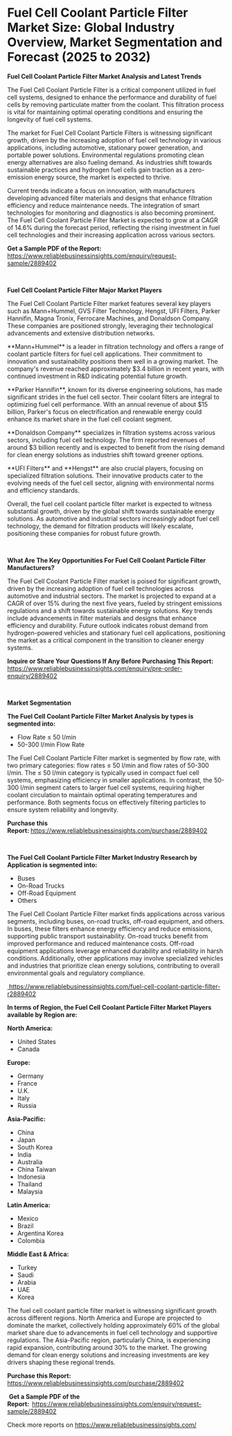 <p><h1>Fuel Cell Coolant Particle Filter Market Size: Global Industry Overview, Market Segmentation and Forecast (2025 to 2032)</h1></p><p><strong>Fuel Cell Coolant Particle Filter Market Analysis and Latest Trends</strong></p>
<p><p>The Fuel Cell Coolant Particle Filter is a critical component utilized in fuel cell systems, designed to enhance the performance and durability of fuel cells by removing particulate matter from the coolant. This filtration process is vital for maintaining optimal operating conditions and ensuring the longevity of fuel cell systems. </p><p>The market for Fuel Cell Coolant Particle Filters is witnessing significant growth, driven by the increasing adoption of fuel cell technology in various applications, including automotive, stationary power generation, and portable power solutions. Environmental regulations promoting clean energy alternatives are also fueling demand. As industries shift towards sustainable practices and hydrogen fuel cells gain traction as a zero-emission energy source, the market is expected to thrive.</p><p>Current trends indicate a focus on innovation, with manufacturers developing advanced filter materials and designs that enhance filtration efficiency and reduce maintenance needs. The integration of smart technologies for monitoring and diagnostics is also becoming prominent. The Fuel Cell Coolant Particle Filter Market is expected to grow at a CAGR of 14.6% during the forecast period, reflecting the rising investment in fuel cell technologies and their increasing application across various sectors.</p></p>
<p><strong>Get a Sample PDF of the Report:&nbsp;</strong> <a href="https://www.reliablebusinessinsights.com/enquiry/request-sample/2889402?utm_campaign=3256&utm_medium=2&utm_source=Github&utm_content=ia&utm_term=14032025&utm_id=fuel-cell-coolant-particle-filter">https://www.reliablebusinessinsights.com/enquiry/request-sample/2889402</a></p>
<p>&nbsp;</p>
<p><strong>Fuel Cell Coolant Particle Filter Major Market Players</strong></p>
<p><p>The Fuel Cell Coolant Particle Filter market features several key players such as Mann+Hummel, GVS Filter Technology, Hengst, UFI Filters, Parker Hannifin, Magna Tronix, Ferrocare Machines, and Donaldson Company. These companies are positioned strongly, leveraging their technological advancements and extensive distribution networks.</p><p>**Mann+Hummel** is a leader in filtration technology and offers a range of coolant particle filters for fuel cell applications. Their commitment to innovation and sustainability positions them well in a growing market. The company's revenue reached approximately $3.4 billion in recent years, with continued investment in R&D indicating potential future growth.</p><p>**Parker Hannifin**, known for its diverse engineering solutions, has made significant strides in the fuel cell sector. Their coolant filters are integral to optimizing fuel cell performance. With an annual revenue of about $15 billion, Parker's focus on electrification and renewable energy could enhance its market share in the fuel cell coolant segment.</p><p>**Donaldson Company** specializes in filtration systems across various sectors, including fuel cell technology. The firm reported revenues of around $3 billion recently and is expected to benefit from the rising demand for clean energy solutions as industries shift toward greener options.</p><p>**UFI Filters** and **Hengst** are also crucial players, focusing on specialized filtration solutions. Their innovative products cater to the evolving needs of the fuel cell sector, aligning with environmental norms and efficiency standards.</p><p>Overall, the fuel cell coolant particle filter market is expected to witness substantial growth, driven by the global shift towards sustainable energy solutions. As automotive and industrial sectors increasingly adopt fuel cell technology, the demand for filtration products will likely escalate, positioning these companies for robust future growth.</p></p>
<p>&nbsp;</p>
<p><strong>What Are The Key Opportunities For Fuel Cell Coolant Particle Filter Manufacturers?</strong></p>
<p><p>The Fuel Cell Coolant Particle Filter market is poised for significant growth, driven by the increasing adoption of fuel cell technologies across automotive and industrial sectors. The market is projected to expand at a CAGR of over 15% during the next five years, fueled by stringent emissions regulations and a shift towards sustainable energy solutions. Key trends include advancements in filter materials and designs that enhance efficiency and durability. Future outlook indicates robust demand from hydrogen-powered vehicles and stationary fuel cell applications, positioning the market as a critical component in the transition to cleaner energy systems.</p></p>
<p><strong>Inquire or Share Your Questions If Any Before Purchasing This Report:</strong> <a href="https://www.reliablebusinessinsights.com/enquiry/pre-order-enquiry/2889402?utm_campaign=3256&utm_medium=2&utm_source=Github&utm_content=ia&utm_term=14032025&utm_id=fuel-cell-coolant-particle-filter">https://www.reliablebusinessinsights.com/enquiry/pre-order-enquiry/2889402</a></p>
<p>&nbsp;</p>
<p><strong>Market Segmentation</strong></p>
<p><strong>The Fuel Cell Coolant Particle Filter Market Analysis by types is segmented into:</strong></p>
<p><ul><li>Flow Rate ≤ 50 l/min</li><li>50-300 l/min Flow Rate</li></ul></p>
<p><p>The Fuel Cell Coolant Particle Filter market is segmented by flow rate, with two primary categories: flow rates ≤ 50 l/min and flow rates of 50-300 l/min. The ≤ 50 l/min category is typically used in compact fuel cell systems, emphasizing efficiency in smaller applications. In contrast, the 50-300 l/min segment caters to larger fuel cell systems, requiring higher coolant circulation to maintain optimal operating temperatures and performance. Both segments focus on effectively filtering particles to ensure system reliability and longevity.</p></p>
<p><strong>Purchase this Report:&nbsp;</strong><a href="https://www.reliablebusinessinsights.com/purchase/2889402?utm_campaign=3256&utm_medium=2&utm_source=Github&utm_content=ia&utm_term=14032025&utm_id=fuel-cell-coolant-particle-filter">https://www.reliablebusinessinsights.com/purchase/2889402</a></p>
<p>&nbsp;</p>
<p><strong>The Fuel Cell Coolant Particle Filter Market Industry Research by Application is segmented into:</strong></p>
<p><ul><li>Buses</li><li>On-Road Trucks</li><li>Off-Road Equipment</li><li>Others</li></ul></p>
<p><p>The Fuel Cell Coolant Particle Filter market finds applications across various segments, including buses, on-road trucks, off-road equipment, and others. In buses, these filters enhance energy efficiency and reduce emissions, supporting public transport sustainability. On-road trucks benefit from improved performance and reduced maintenance costs. Off-road equipment applications leverage enhanced durability and reliability in harsh conditions. Additionally, other applications may involve specialized vehicles and industries that prioritize clean energy solutions, contributing to overall environmental goals and regulatory compliance.</p></p>
<p><a href="https://www.reliablebusinessinsights.com/fuel-cell-coolant-particle-filter-r2889402?utm_campaign=3256&utm_medium=2&utm_source=Github&utm_content=ia&utm_term=14032025&utm_id=fuel-cell-coolant-particle-filter">&nbsp;https://www.reliablebusinessinsights.com/fuel-cell-coolant-particle-filter-r2889402</a></p>
<p><strong>In terms of Region, the Fuel Cell Coolant Particle Filter Market Players available by Region are:</strong></p>
<p>
    <p> <strong> North America: </strong>
        <ul>
            <li>United States</li>
            <li>Canada</li>
        </ul>
        </p> 
    <p> <strong> Europe: </strong>
        <ul>
            <li>Germany</li>
            <li>France</li>
            <li>U.K.</li>
            <li>Italy</li>
            <li>Russia</li>
        </ul>
        </p> 
    <p> <strong> Asia-Pacific: </strong>
        <ul>
            <li>China</li>
            <li>Japan</li>
            <li>South Korea</li>
            <li>India</li>
            <li>Australia</li>
            <li>China Taiwan</li>
            <li>Indonesia</li>
            <li>Thailand</li>
            <li>Malaysia</li>
        </ul>
        </p> 
    <p> <strong> Latin America: </strong>
        <ul>
            <li>Mexico</li>
            <li>Brazil</li>
            <li>Argentina Korea</li>
            <li>Colombia</li>
        </ul>
        </p> 
    <p> <strong> Middle East & Africa: </strong>
        <ul>
            <li>Turkey</li>
            <li>Saudi</li>
            <li>Arabia</li>
            <li>UAE</li>
            <li>Korea</li>
        </ul>
    </p>
    </p>
<p><p>The fuel cell coolant particle filter market is witnessing significant growth across different regions. North America and Europe are projected to dominate the market, collectively holding approximately 60% of the global market share due to advancements in fuel cell technology and supportive regulations. The Asia-Pacific region, particularly China, is experiencing rapid expansion, contributing around 30% to the market. The growing demand for clean energy solutions and increasing investments are key drivers shaping these regional trends.</p></p>
<p><strong>Purchase this Report: </strong><a href="https://www.reliablebusinessinsights.com/purchase/2889402?utm_campaign=3256&utm_medium=2&utm_source=Github&utm_content=ia&utm_term=14032025&utm_id=fuel-cell-coolant-particle-filter">https://www.reliablebusinessinsights.com/purchase/2889402</a></p>
<p>&nbsp;<strong>Get a Sample PDF of the Report:&nbsp;&nbsp;</strong><a href="https://www.reliablebusinessinsights.com/enquiry/request-sample/2889402?utm_campaign=3256&utm_medium=2&utm_source=Github&utm_content=ia&utm_term=14032025&utm_id=fuel-cell-coolant-particle-filter">https://www.reliablebusinessinsights.com/enquiry/request-sample/2889402</a></p>
<p><strong></strong></p>
<p>Check more reports on <a href="https://www.reliablebusinessinsights.com/?utm_campaign=3256&utm_medium=2&utm_source=Github&utm_content=ia&utm_term=14032025&utm_id=fuel-cell-coolant-particle-filter">https://www.reliablebusinessinsights.com/</a></p>
